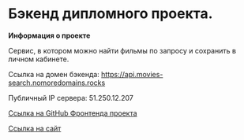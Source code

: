 # Бэкенд дипломного проекта.

**Информация о проекте**

Сервис, в котором можно найти фильмы по запросу и сохранить в личном кабинете.

Ссылка на домен бэкенда: https://api.movies-search.nomoredomains.rocks

Публичный IP сервера: 51.250.12.207

[Ссылка на GitHub Фронтенда проекта](https://github.com/ekaanikeeva/movies-explorer-frontend)

[Ссылка на сайт](https://movies-search.nomoredomains.rocks)
